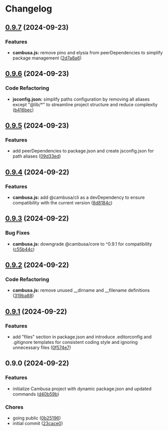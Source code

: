 # Changelog

## [0.9.7](https://github.com/cambusaHQ/cli/compare/0.9.6...0.9.7) (2024-09-23)


### Features

* **cambusa.js:** remove pino and elysia from peerDependencies to simplify package management ([2d7a8a6](https://github.com/cambusaHQ/cli/commit/2d7a8a6e487198e9d89fd4d38b1b105aed5f43cd))

## [0.9.6](https://github.com/cambusaHQ/cli/compare/0.9.5...0.9.6) (2024-09-23)


### Code Refactoring

* **jsconfig.json:** simplify paths configuration by removing all aliases except "@lib/*" to streamline project structure and reduce complexity ([b416bec](https://github.com/cambusaHQ/cli/commit/b416bec944a75ade2d43b456f6e12c95fb731afd))

## [0.9.5](https://github.com/cambusaHQ/cli/compare/0.9.4...0.9.5) (2024-09-23)


### Features

* add peerDependencies to package.json and create jsconfig.json for path aliases ([09d33ed](https://github.com/cambusaHQ/cli/commit/09d33ed67335b8914de59bbee55e423392513314))

## [0.9.4](https://github.com/cambusaHQ/cli/compare/0.9.3...0.9.4) (2024-09-22)


### Features

* **cambusa.js:** add @cambusa/cli as a devDependency to ensure compatibility with the current version ([8d8184c](https://github.com/cambusaHQ/cli/commit/8d8184cb9234dd349a09476474f134b7ec5be4c7))

## [0.9.3](https://github.com/cambusaHQ/cli/compare/0.9.2...0.9.3) (2024-09-22)


### Bug Fixes

* **cambusa.js:** downgrade @cambusa/core to ^0.9.1 for compatibility ([c55b44c](https://github.com/cambusaHQ/cli/commit/c55b44c8f2566d6ea82001593f91c793b7703f5d))

## [0.9.2](https://github.com/cambusaHQ/cli/compare/0.9.1...0.9.2) (2024-09-22)


### Code Refactoring

* **cambusa.js:** remove unused __dirname and __filename definitions ([319ba88](https://github.com/cambusaHQ/cli/commit/319ba8892cabe44421624371d80e7a748e83e76f))

## [0.9.1](https://github.com/cambusaHQ/cli/compare/0.9.0...0.9.1) (2024-09-22)


### Features

* add "files" section in package.json and introduce .editorconfig and .gitignore templates for consistent coding style and ignoring unnecessary files ([0f574e7](https://github.com/cambusaHQ/cli/commit/0f574e73f9ba78af77106426d38961456057055a))

## 0.9.0 (2024-09-22)


### Features

* initialize Cambusa project with dynamic package.json and updated commands ([d40b59b](https://github.com/cambusaHQ/cli/commit/d40b59bfcf98a449b7ac9400506b8d0abc743f7d))


### Chores

* going public ([0b25196](https://github.com/cambusaHQ/cli/commit/0b251962e1205d81a61f700f35559c69f296f5bd))
* initial commit ([23cace0](https://github.com/cambusaHQ/cli/commit/23cace0b064ca9186ca57df9b2937496d4e9c0ba))
